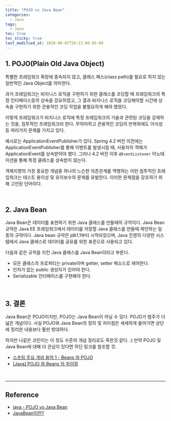 ```yaml
---
title: "POJO vs Java Bean"
categories:
  - Java
tags:
  - Java
toc: true
toc_sticky: true
last_modified_at: 2020-08-07T20:13:00-05:00
---
```


## 1. POJO(Plain Old Java Object)

특별한 프레임워크 확장에 종속되지 않고, 클래스 패스(class path)를 필요로 하지 않는 일반적인 Java Object를 의미한다.

과거 프레임워크는 비지니스 로직을 구현하기 위한 클래스를 코딩할 때 프레임워크의 특정 인터페이스등의 상속을 강요하였고, 그 결과 비지니스 로직을 코딩해야할 시간에 상속을 구현하기 위한 관용적인 코딩 작업을 불필요하게 해야 했었다.

이렇게 프레임워크가 비지니스 로직에 특정 프레임워크의 기술과 관련된 코딩을 강제하는 것을, 침투적인 프레임워크라 한다. 무의미하고 관용적인 코딩의 반복외에도 이식성등 여러가지 문제를 가지고 있다.

예시로는 ApplicationEventPublisher가 있다. Spring 4.2 버전 이전에는 ApplicationEventPublisher를 통해 이벤트를 발생시킬 때, 사용자의 객체가 ApplicationEvent를 상속받아야 했다. 그러나 4.2 버전 이후 ``@EventListener`` 어노테이션을 통해 특정 클래스를 상속받지 않는다.

객체지향의 가장 중요한 개념중 하나의 느슨한 의존관계를 역행하는 이런 침투적인 프레임워크는 테스트 용이성 및 유지보수의 문제를 유발한다. 이러한 문제점을 강조하기 위해 고안된 단어이다.

<br>

## 2. Java Bean

Java Bean은 데이터를 표현하기 위한 Java 클래스를 만들때의 규약이다. Java Bean 규약은 Java EE 프레임워크에서 데이터를 저장할 Java 클래스를 만들때 제안하는 일종의 규약이다. Java bean 규약은 jdk1.1부터 시작되었으며, Java 진영의 다양한 시스템에서 Java 클래스로 데이터를 공유를 위한 표준으로 사용되고 있다.

다음과 같은 규칙을 지킨 Java 클래스를 Java Bean이라고 부른다.
* 모든 클래스의 프로퍼티는 private이며 getter, setter 메소드로 제어한다.
* 인자가 없는 public 생성자가 있어야 한다.
* Serializable 인터페이스를 구현해야 한다.

<br>

## 3. 결론

Java Bean은 POJO이지만, POJO는 Java Bean이 아닐 수 있다. POJO가 범주가 더 넓은 개념이다. 사실 POJO와 Java Bean의 정의 및 차이점은 세세하게 들어가면 상단에 정리한 내용보다 훨씬 방대하다.

하지만 나같은 코린이는 이 정도 수준의 개념 정리로도 족한것 같다. :) 만약 POJO 및 Java Bean에 대해 더 관심이 있다면 하단 링크를 참조할 것.
* [스프링 주요 개념 용어 1 - Beans 와 POJO](https://bobr2.tistory.com/entry/%EC%8A%A4%ED%94%84%EB%A7%81-%EC%A3%BC%EC%9A%94-%EA%B0%9C%EB%85%90-%EC%9A%A9%EC%96%B4-1-Beans-%EC%99%80-POJO)
* [[Java] POJO 와 Beans 의 차이점](https://sanghye.tistory.com/13)

<br>

---

## Reference

* [java - POJO vs Java Bean](https://www.hanumoka.net/2019/01/06/java-20190106-java-pojo-vs-bean/)
* [JavaBean이란?](https://imasoftwareengineer.tistory.com/101)
